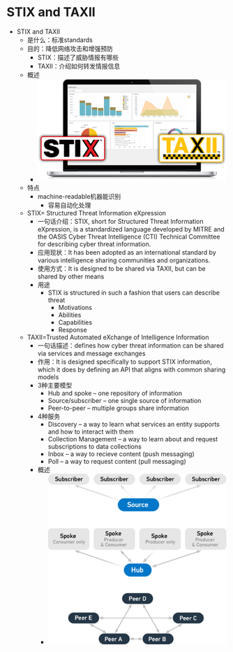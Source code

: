 # STIX and TAXII

* STIX and TAXII
  * 是什么：标准standards
  * 目的：降低网络攻击和增强预防
    * STIX：描述了威胁情报有哪些
    * TAXII：介绍如何转发情报信息
  * 概述
    * ![stix_taxii_laptop_integrator](../../assets/img/stix_taxii_laptop_integrator.png)
  * 特点
    * machine-readable机器能识别
      * 容易自动化处理
  * STIX= Structured Threat Information eXpression
    * 一句话介绍：STIX, short for Structured Threat Information eXpression, is a standardized language developed by MITRE and the OASIS Cyber Threat Intelligence (CTI) Technical Committee for describing cyber threat information.
    * 应用现状：It has been adopted as an international standard by various intelligence sharing communities and organizations.
    * 使用方式：It is designed to be shared via TAXII, but can be shared by other means
    * 用途
      * STIX is structured in such a fashion that users can describe threat
        * Motivations
        * Abilities
        * Capabilities
        * Response
  * TAXII=Trusted Automated eXchange of Intelligence Information
    * 一句话描述：defines how cyber threat information can be shared via services and message exchanges
    * 作用：It is designed specifically to support STIX information, which it does by defining an API that aligns with common sharing models
    * 3种主要模型
      * Hub and spoke – one repository of information
      * Source/subscriber – one single source of information
      * Peer-to-peer – multiple groups share information
    * 4种服务
      * Discovery – a way to learn what services an entity supports and how to interact with them
      * Collection Management – a way to learn about and request subscriptions to data collections
      * Inbox – a way to recieve content (push messaging)
      * Poll – a way to request content (pull messaging)
    * 概述
      * ![taxii_flexible_sharing_models](../../assets/img/taxii_flexible_sharing_models.png)
